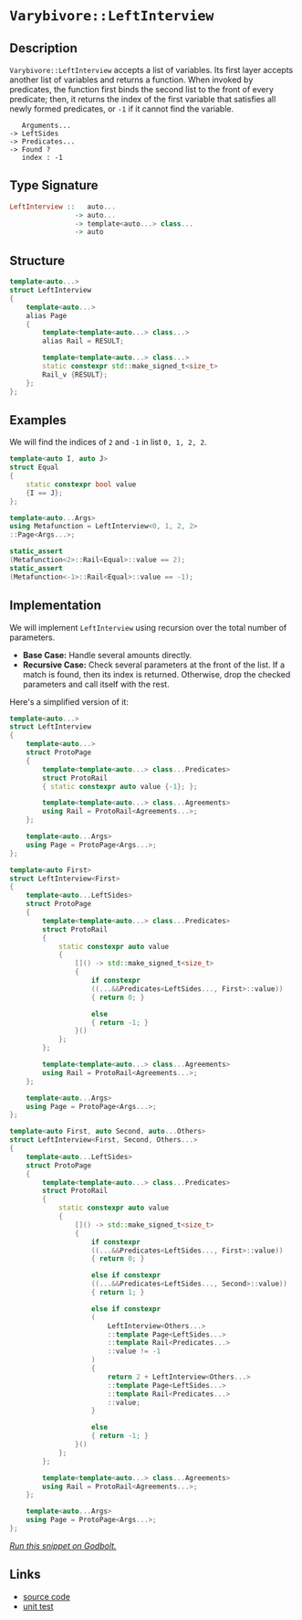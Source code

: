 <!-- Copyright 2024 Feng Mofan
SPDX-License-Identifier: Apache-2.0 -->

# `Varybivore::LeftInterview`

## Description

`Varybivore::LeftInterview` accepts a list of variables.
Its first layer accepts another list of variables and returns a function.
When invoked by predicates, the function first binds the second list to the front of every predicate;
then, it returns the index of the first variable that satisfies all newly formed predicates, or `-1` if it cannot find the variable.

<pre><code>   Arguments...
-> LeftSides
-> Predicates...
-> Found ?
   index : -1</code></pre>

## Type Signature

```Haskell
LeftInterview ::   auto...
                -> auto...
                -> template<auto...> class...
                -> auto
```

## Structure

```C++
template<auto...>
struct LeftInterview
{
    template<auto...>
    alias Page
    {
        template<template<auto...> class...>
        alias Rail = RESULT;

        template<template<auto...> class...>
        static constexpr std::make_signed_t<size_t>
        Rail_v {RESULT};
    };  
};
```

## Examples

We will find the indices of `2` and `-1` in list `0, 1, 2, 2`.

```C++
template<auto I, auto J>
struct Equal
{
    static constexpr bool value
    {I == J};
};

template<auto...Args>
using Metafunction = LeftInterview<0, 1, 2, 2>
::Page<Args...>;

static_assert
(Metafunction<2>::Rail<Equal>::value == 2);
static_assert
(Metafunction<-1>::Rail<Equal>::value == -1);
```

## Implementation

We will implement `LeftInterview` using recursion over the total number of parameters.

- **Base Case:** Handle several amounts directly.
- **Recursive Case:** Check several parameters at the front of the list.
If a match is found, then its index is returned.
Otherwise, drop the checked parameters and call itself with the rest.

Here's a simplified version of it:

```C++
template<auto...>
struct LeftInterview
{
    template<auto...>
    struct ProtoPage
    {
        template<template<auto...> class...Predicates>
        struct ProtoRail
        { static constexpr auto value {-1}; };

        template<template<auto...> class...Agreements>
        using Rail = ProtoRail<Agreements...>;
    };

    template<auto...Args>
    using Page = ProtoPage<Args...>;
};

template<auto First>
struct LeftInterview<First>
{
    template<auto...LeftSides>
    struct ProtoPage
    {
        template<template<auto...> class...Predicates>
        struct ProtoRail
        {   
            static constexpr auto value 
            {
                []() -> std::make_signed_t<size_t>
                {
                    if constexpr 
                    ((...&&Predicates<LeftSides..., First>::value))
                    { return 0; }

                    else
                    { return -1; }
                }()
            };
        };

        template<template<auto...> class...Agreements>
        using Rail = ProtoRail<Agreements...>;
    };

    template<auto...Args>
    using Page = ProtoPage<Args...>;
};

template<auto First, auto Second, auto...Others>
struct LeftInterview<First, Second, Others...>
{
    template<auto...LeftSides>
    struct ProtoPage
    {
        template<template<auto...> class...Predicates>
        struct ProtoRail
        {   
            static constexpr auto value 
            {
                []() -> std::make_signed_t<size_t>
                {
                    if constexpr 
                    ((...&&Predicates<LeftSides..., First>::value))
                    { return 0; }

                    else if constexpr 
                    ((...&&Predicates<LeftSides..., Second>::value))
                    { return 1; }

                    else if constexpr
                    (
                        LeftInterview<Others...>
                        ::template Page<LeftSides...>
                        ::template Rail<Predicates...>
                        ::value != -1
                    )
                    { 
                        return 2 + LeftInterview<Others...>
                        ::template Page<LeftSides...>
                        ::template Rail<Predicates...>
                        ::value; 
                    }

                    else
                    { return -1; }
                }()
            };
        };

        template<template<auto...> class...Agreements>
        using Rail = ProtoRail<Agreements...>;
    };

    template<auto...Args>
    using Page = ProtoPage<Args...>;
};
```

[*Run this snippet on Godbolt.*](https://godbolt.org/#z:OYLghAFBqd5QCxAYwPYBMCmBRdBLAF1QCcAaPECAMzwBtMA7AQwFtMQByARg9KtQYEAysib0QXACx8BBAKoBnTAAUAHpwAMvAFYTStJg1DIApACYAQuYukl9ZATwDKjdAGFUtAK4sGISQBspK4AMngMmAByPgBGmMQSZhqkAA6oCoRODB7evnppGY4CYRHRLHEJXBpBdpgOWUIETMQEOT5%2BgbaY9kUMjc0EJVGx8YnJCk0tbXlctpOD4cPlo1UBAJS2qF7EyOwc5gDM4cjeWADUJgduBACeKZgA%2BgTETIQKl9gmGgCCh8enmAuV2QE3QWCoHy%2Bvx%2BBEwLBSBlhlzcTC8RAAdJjIT8JsQvA4ziFMFQCABJQTxABueEwAHcoSYAOxWH5nNlnWHwxGYZGojFYg6fVns3H4ghnZTEVBEZRMYA84Vspks77stUcuEIphIq6crU6lFo1CY9EfM4nJgKBQmyWYfCiWHvQVQ9Ui55iiVSogAJVetBdrouzLOE21eGQ5oEE0wqhSxDOfNQZ0pYi8gOVAFouEyACKXCxBvMHFUB1167nI8vanlXRMms0Wq0m77AYiYOGMAhOoWqwNeDJGM6%2BuhAnOe6WoYf%2Bq4ttsdwTWgWfYulwv5hmKjVc6u8o3N4jAbur/vhYASuXpg5jyUT2Xy5HfA%2BL03Olc/XPr98wzUV2tGs4AGJ4MQEzYt8ooEkSJLkrCxDUnSyJASBBBgcqq5VgadaYlBwh4FgR6bhB4o3jKF6rmhm5qhhNbXD%2BO5/vyL7YOaBhNpitr2tWBG9q6RHjj6fqrmqyrskJgaho4EZoAw0axvGibJqm6aUYGFE8YGromAArFYWk5hAaxnBmZqgiAIAsEwADWjwZMAEToE8yIZAAXo8KHOipGlKsyYleeqeBUJGMmwnJFyeX57JQPWZgBOYAQceGXHIjhQh4Zgz6kIBwGgYKZkpt4mBrGsvkRd5BZtgQ2wMGcGj5muX7qaVardEoJWlSJFVVUZ2bFvVjURbmBltaJjJFiqGkfm%2B0L9Wy1GVnRmF7kuLGWs%2Bs7tmwC5gRpJ6DlOo78ZOgkzq2G2ds%2BkJTcJo2ftNVELTRWHoo%2Bh7beyu1nnel7Xl6qBfQ%2BT71q%2BJY3VNUJzQxSZIRMmUKUIdQCOgsNLeiADyBAIPE3F8ThMFUjS9JXNDBCZfD0lI2c6OYyBQM9mp93botjEpWl3FqnxJF/WRm704GEO0Yzj0ow2rHPglDrpW9vHugSnNTiVIlKuF7NNJJQWyXGCb/vlaZhTN6q801Fw6dp%2BmGcZgohgQ6BmRZ1kPLZ9mOVcLluVLTWG0b7IBerIWa8NflRViMVxeLSVXCz%2BEmplxMfHlSlFQHXkdZglXENVtW9R%2BDVe%2BqLWAj70ka/GScaUHpohzFYeOslxK4VHmKkwjDDoHHIA64VxXKwNwadenZw9QW2d3bn7L52chdRn7xCl4GECz35uMUnBBPIlTWO0wvXlmdR573hHdepQ3TFbxpO8PUOx1uNX6Wb93RvxwVZxgGAlxjlmp/sl3%2BvtcGn%2Bun3aqZgLiWEJHXPGK8EJXHXjTJc/91Tn0FnvGikdb5wPvk1RB%2BpATyyuDfC6Hkf5e0fmmOq8Dh7wPzuQ3uqcuofyzjdDB10zZJ0muNVSoMSzhX5vzJ6ItVrNlOvOLs7s1QfUviON%2Bh1cFuHWsIghy52HeTGhudSvCUYvTZu9Acn0LwHU5v9GcgM4Fg04aogA9AAKmsTY2x5ioRWOsQAFWwEIJxNj7E/EcbYuxqj1FEDOKSZGASABSYE%2BLYAAI5eDEAyHyhFVbhl9jGTWMRUCeEUgVcizJSSjikWEsx75CnTX8caTEmiwLiIALKpyYFQLwDB6gCAOkvWC8FCZuGSAPTKZgelgTMoY2RxiT5gxxIk5ADxVrxBQj8CANSmj1Mab0ZEZg24yKiTE6c2ASHfSkWYYqU0JLhkmVaaZUI5m1MWU0hgyJ6HbJAOs6JsTcrtyUnkq83UDkWA4BsWgnAtK8D8BwLQpBUCcDcNYawIYtg7HTGYA4PBSAEE0D8jYlkQBaUkOiDQkguCMgOBoLSGgYoBDMAADjJfoTgkheAsAkBoZIQKQVgo4LwBQIBkjIuBT80gcBYAwEQCALYBAUhonIJQNA8I6DxEiKwPYqgyUBAzAESQZxgDIAjFIdEZheB2kICQPCeh%2BCCBEGIdgUgZCCEUCodQ3LSC6FmLSF4KROA8F%2Bf8wFKLQWcFRmiUV4pUCBQVUqlVaqNUDyxcAiAHgpX0BLvCrgaxeBcq0BsCASBJUpGlWQCgEBM3ZpAMAKQvSaC0FguyiAMQvUxHCM0G4rreA1uYMQG4qMYjaDqFyxFkrNoEFRgwWg9a7VYBiF4YAKJaC0HZdwXgWALJGHEMO4Cna8CUnSl6mMdQ0R7EReEWEfy7W0DwDEF4LaPBYC9c8PAdKZ2kDXcQNJSgcxwkMMAI9RgUUbCoAYQ8AA1AmqN7hAsRca4QohxAWtA9atQXqHX6FfSgSFlh9DHvZZADYqAUi9GnRmUEb9TCWGsEkXgqB73EFZvADYtRrkuBbtMPwsxQiLDKBUfI6RMgCHo2xwoWQhgsZWF0HoDR5hcdmNR3o/QWh8ZGJUOYAxRNyak8xmTEgqMwt2KpqlHAAWkCZSRzgZxg3KtVeqzVkazgQFwPq%2BNCKk1Is/RsTGTAsAJAMqQdFkgDjogAJwHEZJIHFZhAgMq0gEbzWmaWkDpQi9EAQuABDJd5sl8XMVcC0r5oIenvWstsBy%2Bz3K00CvTUKv1Yrc35rjbKtgnBmgsEpIyDMTAVqDi4N59EXBsW6vwEQcjNtZigdNRB6QUGlAwbtboXpTqmAupne67Tnq7Ust9SKtEZxA0JmIHVhrTWLQtbax1jQFmY1ZrjSAg4%2Bzk2ft5Rm1Asb4jirzbdk7oxav1YzLtot3mqh8DoOWygVa7VNrrQ20gQOW1to7Q4EHPbOz9sHV6kdY6J1TpB3O19i6QX4DbPUNd06QWbuQNukHe7uheqPSeut569ggqvTexF97H2YGffOt9p4rvfrlAof9dJAOMBBwN8D5rhuyGg7akFE34MfoI1YZD5O0Nucw9hzguHrb4aQxYYjoKyMUfQ4JldzgICuAU0x0oKnZgFA49kTw7RuOW%2Bk8sWT4nhPyetzMPX1zJMLFNw7vQoYpiu4Y4pr3SxWOJs2NsDTYeD06ayyyjbW3GvNbPK19r2KLNWZ62dxNl2CuOcwM50YbmD2Rei21nFjJ0uMnxZIILKrZix84GyvLKaeV8sFcK/1D2KsyrlTVzboaWAKEpBGSkKfuQTC69Zw1/XZCDaF5a%2BQo2xc6BAAcUgU2Ztuq0zHr1S3SsBsCrVgfQ%2BR9j64uKaNT3s1nYOHZlvaabt3ZzRKq/cb27IBSCkB4o/vMPHHwQSZfvYbX7LGf7atWtFtEHMHVtdtTtaHW7XtOHIdTHTAUdcdMQFHW9NHBdanWdZdHHddO1AnInW9EnA9EFcnU9G4KnS9cjOnXgBndIJnF9BdNnArPgH9LnADIDfnWfQXCQYXK1JfWDVfSXYwdXFDGIeXDDLDLIadcxUyaXIjZlbXfCSjd3XoWjdwAPPQE3EPATC3XoBTQw3jZTH3MTbofXPoETHQiwoTAQT3e3UPIPBTP3YPfjSoNTCPc1ObHfRbAzI/VVQfYfZMM/R0C/DPEgLPO/BzUgJzFzSgObEvEAMwNrA4A4LSIlXFBldIxkBLXTXfRvXLTlWIjzLSHzLSMlGKbzSQbzfFPzLgNfA9A4BbZlIo%2B/ObHVAo/wnLDou9LGLIfwIAA%3D%3D%3D)

## Links

- [source code](../../../../conceptrodon/varybivore/left_interview.hpp)
- [unit test](../../../../tests/unit/metafunctions/varybivore/left_interview.test.hpp)
